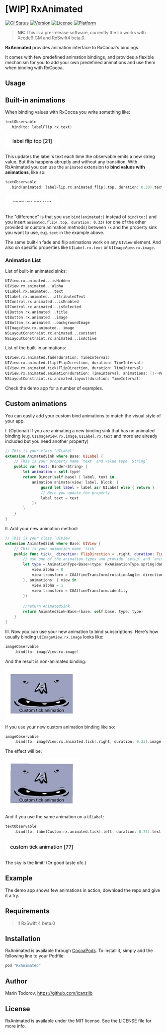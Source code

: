 # [WIP] RxAnimated

[![CI Status](http://img.shields.io/travis/icanzilb/RxAnimated.svg?style=flat)](https://travis-ci.org/icanzilb/RxAnimated)
[![Version](https://img.shields.io/cocoapods/v/RxAnimated.svg?style=flat)](http://cocoapods.org/pods/RxAnimated)
[![License](https://img.shields.io/cocoapods/l/RxAnimated.svg?style=flat)](http://cocoapods.org/pods/RxAnimated)
[![Platform](https://img.shields.io/cocoapods/p/RxAnimated.svg?style=flat)](http://cocoapods.org/pods/RxAnimated)

> **NB:** This is a pre-release software, currently the lib works with Xcode9 GM and RxSwift4 beta.0.


**RxAnimated** provides animation interface to RxCocoa's bindings.

It comes with few predefined animation bindings, and provides a flexible mechanism for you to add your own predefined animations and use them when binding with RxCocoa.

## Usage

## Built-in animations

When binding values with RxCocoa you write something like:

```swift
textObservable
  .bind(to: labelFlip.rx.text)
```

![](etc/label-noanim.gif)

This updates the label's text each time the observable emits a new string value. But this happens abruptly and without any transition. With RxAnimated you can use the `animated` extension to **bind values with animations**, like so:

```swift
textObservable
  .bind(animated: labelFlip.rx.animated.flip(.top, duration: 0.33).text)
```

![](etc/label-anim.gif)

The "difference" is that you use `bind(animated:)` instead of `bind(to:)` and you insert `animated.flip(.top, duration: 0.33)` (or one of the other provided or custom animation methods) between `rx` and the property sink you want to use, e.g. `text` in the example above.

The same built-in fade and flip animations work on any `UIView` element. And also on specific properties like `UILabel.rx.text` or `UIImageView.rx.image`.

### Animation List

List of built-in animated sinks:

```swift
UIView.rx.animated...isHidden
UIView.rx.animated...alpha
UILabel.rx.animated...text
UILabel.rx.animated...attributedText
UIControl.rx.animated...isEnabled
UIControl.rx.animated...isSelected
UIButton.rx.animated...title
UIButton.rx.animated...image
UIButton.rx.animated...backgroundImage
UIImageView.rx.animated...image
NSLayoutConstraint.rx.animated...constant
NSLayoutConstraint.rx.animated...isActive
```

List of the built-in animations:

```swift
UIView.rx.animated.fade(duration: TimeInterval)
UIView.rx.animated.flip(FlipDirection, duration: TimeInterval)
UIView.rx.animated.tick(FlipDirection, duration: TimeInterval)
UIView.rx.animated.animation(duration: TimeInterval, animations: ()->Void)
NSLayoutConstraint.rx.animated.layout(duration: TimeInterval)
```

Check the demo app for a number of examples.

## Custom animations

You can easily add your custom bind animations to match the visual style of your app.

I. (Optional) If you are animating a new binding sink that has no animated binding (e.g. `UIImageView.rx.image`, `UILabel.rx.text` and more are already included but you need another property)


```swift
// This is your class `UILabel`
extension AnimatedSink where Base: UILabel { 
    // This is your property name `text` and value type `String`
    public var text: Binder<String> { 
        let animation = self.type!
        return Binder(self.base) { label, text in
            animation.animate(view: label, block: {
                guard let label = label as? UILabel else { return }
                // Here you update the property
                label.text = text 
            })
        }
    }
}
```

II. Add your new animation method:

```swift
// This is your class `UIView`
extension AnimatedSink where Base: UIView { 
    // This is your animation name `tick`
    public func tick(_ direction: FlipDirection = .right, duration: TimeInterval) -> AnimatedSink<Base> { 
        // use one of the animation types and provide `setup` and `animation` blocks
        let type = AnimationType<Base>(type: RxAnimationType.spring(damping: 0.33, velocity: 0), duration: duration, setup: { view in
            view.alpha = 0
            view.transform = CGAffineTransform(rotationAngle: direction == .right ?  -0.3 : 0.3)
        }, animations: { view in
            view.alpha = 1
            view.transform = CGAffineTransform.identity
        })
        
        //return AnimatedSink
        return AnimatedSink<Base>(base: self.base, type: type) 
    }
}
```

III. Now you can use your new animation to bind subscriptions. Here's how usually binding `UIImageView.rx.image` looks like:

```swift
imageObservable
    .bind(to: imageView.rx.image)
```
And the result is non-animated binding:

![](etc/custom-noanim.gif)

If you use your new custom animation binding like so:

```swift
imageObservable
    .bind(to: imageView.rx.animated.tick(.right, duration: 0.33).image)
```

The effect will be:

![](etc/custom-anim.gif)

And if you use the same animation on a `UILabel`:

```swift
textObservable
    .bind(to: labelCustom.rx.animated.tick(.left, duration: 0.75).text)
```

![](etc/custom-label-anim.gif)

The sky is the limit! (Or good taste ofc.)

## Example

The demo app shows few animations in action, download the repo and give it a try.

## Requirements

> !! RxSwift 4 beta.0

## Installation

RxAnimated is available through [CocoaPods](http://cocoapods.org). To install
it, simply add the following line to your Podfile:

```ruby
pod "RxAnimated"
```

## Author

Marin Todorov, https://github.com/icanzilb

## License

RxAnimated is available under the MIT license. See the LICENSE file for more info.
